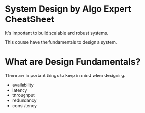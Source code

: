 # System Design by Algo Expert CheatSheet

It's important to build scalable and robust systems.

This course have the fundamentals to design a system.

# What are Design Fundamentals?

There are important things to keep in mind when designing:
- availability
- latency
- throughput
- redundancy
- consistency


